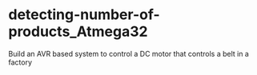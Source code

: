 # detecting-number-of-products_Atmega32
 Build an AVR based system to control a DC motor that controls a belt in a factory
